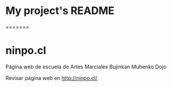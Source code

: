 # My project's README
=======
# ninpo.cl
Página web de escuela de Artes Marciales Bujinkan Muhenko Dojo

Revisar página web en http://ninpo.cl/
